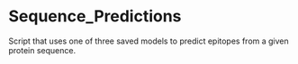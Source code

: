 # Sequence_Predictions
Script that uses one of three saved models to predict epitopes from a given protein sequence. 

